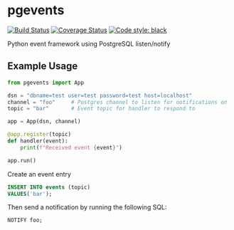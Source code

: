 # pgevents 

[![Build Status](https://travis-ci.com/peajayni/pgevents.svg?branch=master)](https://travis-ci.com/peajayni/pgevents)
[![Coverage Status](https://coveralls.io/repos/github/peajayni/pgevents/badge.svg?branch=master&kill_cache=1)](https://coveralls.io/github/peajayni/pgevents?branch=master)
[![Code style: black](https://img.shields.io/badge/code%20style-black-000000.svg)](https://github.com/psf/black)

Python event framework using PostgreSQL listen/notify

## Example Usage

```python
from pgevents import App

dsn = "dbname=test user=test password=test host=localhost"
channel = "foo"     # Postgres channel to listen for notifications on
topic = "bar"       # Event topic for handler to respond to

app = App(dsn, channel)

@app.register(topic)
def handler(event):
    print(f"Received event {event}")

app.run()
```

Create an event entry

```sql
INSERT INTO events (topic)
VALUES('bar');
```

Then send a notification by running the following SQL:

```sql
NOTIFY foo;
```
